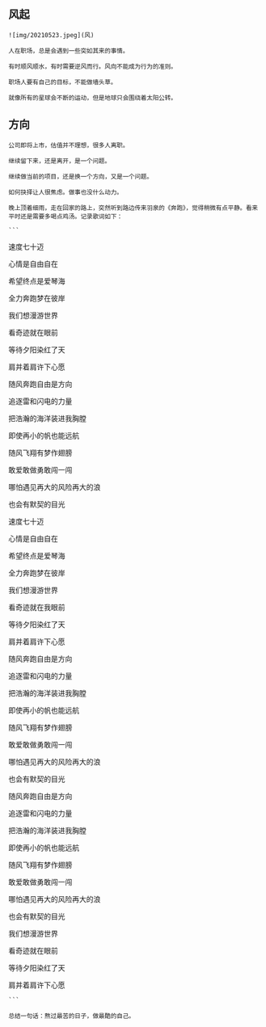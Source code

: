 <!--
author: Justin
head: 
date: 2021-05-23
title: 反方向的风
tags: 日记
images: http://pingodata.qiniudn.com/cube2.jpg
category: 日记
status: publish
summary: 职场里的人，遇到不同的风向，总是有一些让人感到新奇的反应。研究不同的心里，是一件有意思的事情。
-->

## 风起

    ![img/20210523.jpeg](风)

    人在职场，总是会遇到一些突如其来的事情。

    有时顺风顺水，有时需要逆风而行。风向不能成为行为的准则。

    职场人要有自己的目标，不能做墙头草。

    就像所有的星球会不断的运动，但是地球只会围绕着太阳公转。

## 方向

    公司即将上市，估值并不理想，很多人离职。

    继续留下来，还是离开，是一个问题。

    继续做当前的项目，还是换一个方向，又是一个问题。

    如何抉择让人很焦虑。做事也没什么动力。

    晚上顶着细雨，走在回家的路上，突然听到路边传来羽泉的《奔跑》，觉得稍微有点平静。看来平时还是需要多喝点鸡汤。记录歌词如下：

    ```

速度七十迈

心情是自由自在

希望终点是爱琴海

全力奔跑梦在彼岸

我们想漫游世界

看奇迹就在眼前

等待夕阳染红了天

肩并着肩许下心愿

随风奔跑自由是方向

追逐雷和闪电的力量

把浩瀚的海洋装进我胸膛

即使再小的帆也能远航

随风飞翔有梦作翅膀

敢爱敢做勇敢闯一闯

哪怕遇见再大的风险再大的浪

也会有默契的目光

速度七十迈

心情是自由自在

希望终点是爱琴海

全力奔跑梦在彼岸

我们想漫游世界

看奇迹就在我眼前

等待夕阳染红了天

肩并着肩许下心愿

随风奔跑自由是方向

追逐雷和闪电的力量

把浩瀚的海洋装进我胸膛

即使再小的帆也能远航

随风飞翔有梦作翅膀

敢爱敢做勇敢闯一闯

哪怕遇见再大的风险再大的浪

也会有默契的目光

随风奔跑自由是方向

追逐雷和闪电的力量

把浩瀚的海洋装进我胸膛

即使再小的帆也能远航

随风飞翔有梦作翅膀

敢爱敢做勇敢闯一闯

哪怕遇见再大的风险再大的浪

也会有默契的目光

我们想漫游世界

看奇迹就在眼前

等待夕阳染红了天

肩并着肩许下心愿


    ```

    总结一句话：熬过最苦的日子，做最酷的自己。